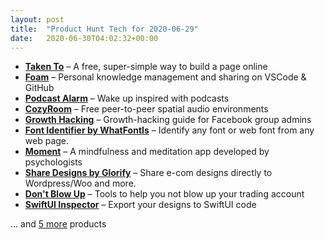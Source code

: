 ```yaml
---
layout: post
title:  "Product Hunt Tech for 2020-06-29"
date:   2020-06-30T04:02:32+00:00
---
```


* **[Taken To](https://www.producthunt.com/posts/taken-to?utm_campaign=producthunt-api&utm_medium=api-v2&utm_source=Application%3A+Daily+Digest+RSS+v2+%28ID%3A+29748%29)** – A free, super-simple way to build a page online
* **[Foam](https://www.producthunt.com/posts/foam?utm_campaign=producthunt-api&utm_medium=api-v2&utm_source=Application%3A+Daily+Digest+RSS+v2+%28ID%3A+29748%29)** – Personal knowledge management and sharing on VSCode & GitHub
* **[Podcast Alarm](https://www.producthunt.com/posts/podcast-alarm-2?utm_campaign=producthunt-api&utm_medium=api-v2&utm_source=Application%3A+Daily+Digest+RSS+v2+%28ID%3A+29748%29)** – Wake up inspired with podcasts
* **[CozyRoom](https://www.producthunt.com/posts/cozyroom?utm_campaign=producthunt-api&utm_medium=api-v2&utm_source=Application%3A+Daily+Digest+RSS+v2+%28ID%3A+29748%29)** – Free peer-to-peer spatial audio environments
* **[Growth Hacking](https://www.producthunt.com/posts/growth-hacking-4?utm_campaign=producthunt-api&utm_medium=api-v2&utm_source=Application%3A+Daily+Digest+RSS+v2+%28ID%3A+29748%29)** – Growth-hacking guide for Facebook group admins
* **[Font Identifier by WhatFontIs](https://www.producthunt.com/posts/font-identifier-by-whatfontis?utm_campaign=producthunt-api&utm_medium=api-v2&utm_source=Application%3A+Daily+Digest+RSS+v2+%28ID%3A+29748%29)** – Identify any font or web font from any web page.
* **[Moment](https://www.producthunt.com/posts/moment-f81beeb4-d9d3-4efd-9a9a-3f9b3536e79e?utm_campaign=producthunt-api&utm_medium=api-v2&utm_source=Application%3A+Daily+Digest+RSS+v2+%28ID%3A+29748%29)** – A mindfulness and meditation app developed by psychologists
* **[Share Designs by Glorify](https://www.producthunt.com/posts/share-designs-by-glorify-2?utm_campaign=producthunt-api&utm_medium=api-v2&utm_source=Application%3A+Daily+Digest+RSS+v2+%28ID%3A+29748%29)** – Share e-com designs directly to Wordpress/Woo and more.
* **[Don't Blow Up](https://www.producthunt.com/posts/don-t-blow-up?utm_campaign=producthunt-api&utm_medium=api-v2&utm_source=Application%3A+Daily+Digest+RSS+v2+%28ID%3A+29748%29)** – Tools to help you not blow up your trading account
* **[SwiftUI Inspector](https://www.producthunt.com/posts/swiftui-inspector?utm_campaign=producthunt-api&utm_medium=api-v2&utm_source=Application%3A+Daily+Digest+RSS+v2+%28ID%3A+29748%29)** – Export your designs to SwiftUI code

… and [5 more](https://www.producthunt.com/tech) products